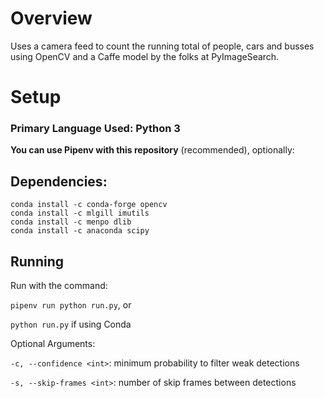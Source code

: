 # Overview

Uses a camera feed to count the running total of people, cars and busses using OpenCV and a Caffe model by the folks at PyImageSearch.

# Setup

### Primary Language Used: Python 3

**You can use Pipenv with this repository** (recommended), optionally:

## Dependencies:

    conda install -c conda-forge opencv
	conda install -c mlgill imutils 
    conda install -c menpo dlib 
    conda install -c anaconda scipy 

## Running

Run with the command:

`pipenv run python run.py`, or

`python run.py` if using Conda

Optional Arguments:

`-c, --confidence <int>`: minimum probability to filter weak detections

`-s, --skip-frames <int>`: number of skip frames between detections 